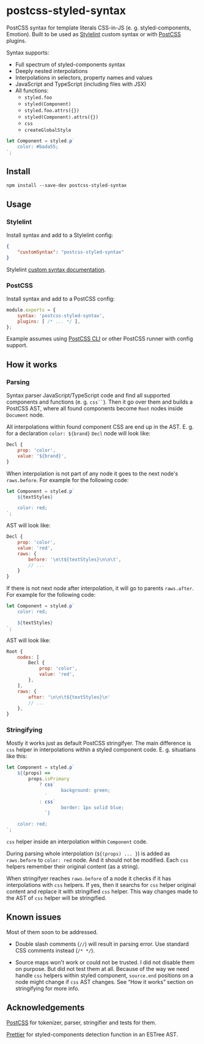 # postcss-styled-syntax

PostCSS syntax for template literals CSS-in-JS (e. g. styled-components, Emotion). Built to be used as [Stylelint] custom syntax or with [PostCSS] plugins.

Syntax supports:

- Full spectrum of styled-components syntax
- Deeply nested interpolations
- Interpolations in selectors, property names and values
- JavaScript and TypeScript (including files with JSX)
- All functions:
	- `styled.foo`
	- `styled(Component)`
	- `styled.foo.attrs({})`
	- `styled(Component).attrs({})`
	- `css`
	- `createGlobalStyle`

```js
let Component = styled.p`
	color: #bada55;
`;
```

## Install

```
npm install --save-dev postcss-styled-syntax
```

## Usage

### Stylelint

Install syntax and add to a Stylelint config:

```json
{
	"customSyntax": "postcss-styled-syntax"
}
```

Stylelint [custom syntax documentation](https://stylelint.io/user-guide/usage/options#customsyntax).

### PostCSS

Install syntax and add to a PostCSS config:

```js
module.exports = {
	syntax: 'postcss-styled-syntax',
	plugins: [ /* ... */ ],
};
```

Example assumes using [PostCSS CLI](https://github.com/postcss/postcss-cli) or other PostCSS runner with config support.

## How it works

### Parsing

Syntax parser JavaScript/TypeScript code and find all supported components and functions (e. g. <code>css\`\`</code>). Then it go over them and builds a PostCSS AST, where all found components become `Root` nodes inside `Document` node.

All interpolations within found component CSS are end up in the AST. E. g. for a declaration `color: ${brand}` `Decl` node will look like:

```js
Decl {
	prop: 'color',
	value: '${brand}',
}
```

When interpolation is not part of any node it goes to the next node's `raws.before`. For example for the following code:

```js
let Component = styled.p`
	${textStyles}

	color: red;
`;
```

AST will look like:

```js
Decl {
	prop: 'color',
	value: 'red',
	raws: {
		before: '\n\t${textStyles}\n\n\t',
		// ...
	}
}
```

If there is not next node after interpolation, it will go to parents `raws.after`. For example for the following code:

```js
let Component = styled.p`
	color: red;

	${textStyles}
`;
```

AST will look like:

```js
Root {
	nodes: [
		Decl {
			prop: 'color',
			value: 'red',
		},
	],
	raws: {
		after: '\n\n\t${textStyles}\n'
		// ...
	},
}
```

### Stringifying

Mostly it works just as default PostCSS stringifyer. The main difference is `css` helper in interpolations within a styled component code. E. g. situatians like this:

```js
let Component = styled.p`
	${(props) =>
		props.isPrimary
			? css`
					background: green;
			  `
			: css`
					border: 1px solid blue;
			  `}

	color: red;
`;
```

`css` helper inside an interpolation within `Component` code.

During parsing whole interpolation (`${(props) ... }`) is added as `raws.before` to `color: red` node. And it should not be modified. Each `css` helpers remember their original content (as a string).

When stringifyer reaches `raws.before` of a node it checks if it has interpolations with `css` helpers. If yes, then it searchs for `css` helper original content and replace it with stringified `css` helper. This way changes made to the AST of `css` helper will be stringified.

## Known issues

Most of them soon to be addressed.

- Double slash comments (`//`) will result in parsing error. Use standard CSS comments instead (`/* */`).

- Source maps won't work or could not be trusted. I did not disable them on purpose. But did not test them at all. Because of the way we need handle `css` helpers within styled component, `source.end` positions on a node might change if `css` AST changes. See “How it works” section on stringifying for more info.

## Acknowledgements

[PostCSS] for tokenizer, parser, stringifier and tests for them.

[Prettier](https://prettier.io/) for styled-components detection function in an ESTree AST.

[Stylelint]: https://stylelint.io/
[PostCSS]: https://postcss.org/
